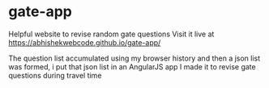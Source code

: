 # gate-app

Helpful website to revise random gate questions
Visit it live at https://abhishekwebcode.github.io/gate-app/

The question list accumulated using my browser history and then a json list was formed, i put that json list in an AngularJS app 
I made it to revise gate questions during travel time
